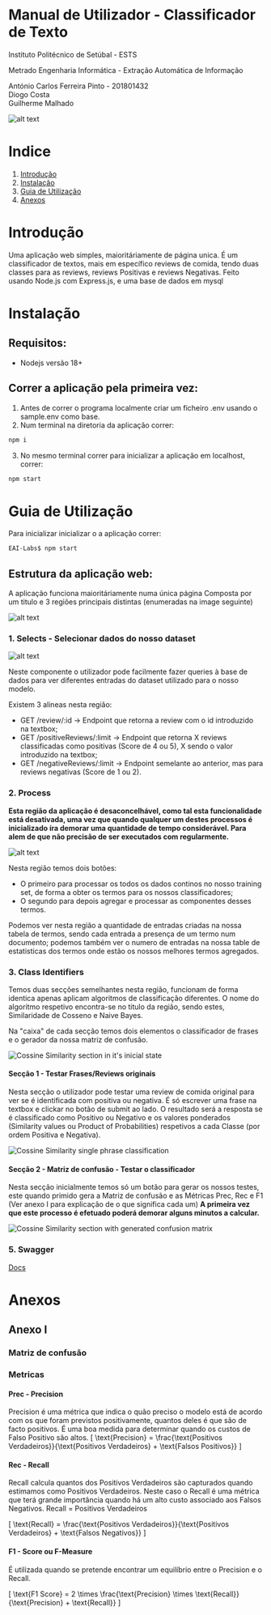 # Manual de Utilizador - Classificador de Texto

Instituto Politécnico de Setúbal - ESTS

Metrado Engenharia Informática - Extração Automática de Informação

António Carlos Ferreira Pinto - 201801432<br>
Diogo Costa<br>
Guilherme Malhado<br>


![alt text](images/ips.png)

<div style="page-break-after: always;"></div>

# Indice
1. [Introdução](#1)
2. [Instalação](#2)
3. [Guia de Utilização](#3)
4. [Anexos](#4)

<div style="page-break-after: always;"></div>

# Introdução <a name="1"></a>

Uma aplicação web simples, maioritáriamente de página unica. É um classificador de textos, mais em específico reviews de comida, tendo duas classes para as reviews, reviews Positivas e reviews Negativas.
Feito usando Node.js com Express.js, e uma base de dados em mysql

# Instalação <a name="2"></a>

## Requisitos:
- Nodejs versão 18+

## Correr a aplicação pela primeira vez:
1. Antes de correr o programa localmente criar um ficheiro .env usando o sample.env como base.
2. Num terminal na diretoria da aplicação correr:
```bash
npm i
```
3. No mesmo terminal correr para inicializar a aplicação em localhost, correr:
```bash
npm start
```

# Guia de Utilização <a name="3"></a>

Para inicializar inicializar o a aplicação correr:
```bash
EAI-Labs$ npm start
```
## Estrutura da aplicação web:
A aplicação funciona maioritáriamente numa única página Composta por um titulo e 3 regiões principais distintas (enumeradas na image seguinte)

![alt text](images/fullPage.png)

### 1. Selects - Selecionar dados do nosso dataset

![alt text](images/region1.png)

Neste componente o utilizador pode facilmente fazer queries à base de dados para ver diferentes entradas do dataset utilizado para o nosso modelo.

Existem 3 alineas nesta região:
- GET /review/:id -> Endpoint que retorna a review com o id introduzido na textbox;
- GET /positiveReviews/:limit -> Endpoint que retorna X reviews classificadas como positivas (Score de 4 ou 5), X sendo o valor introduzido na textbox;
- GET /negativeReviews/:limit -> Endpoint semelante ao anterior, mas para reviews negativas (Score de 1 ou 2).

### 2. Process
**Esta região da aplicação é desaconcelhável, como tal esta funcionalidade está desativada, uma vez que quando qualquer um destes processos é inicializado íra demorar uma quantidade de tempo considerável. Para alem de que não precisão de ser executados com regularmente.**

![alt text](images/region2.png)


Nesta região temos dois botões:
- O primeiro para processar os todos os dados continos no nosso training set, de forma a obter os termos para os nossos classificadores;
- O segundo para depois agregar e processar as componentes desses termos.

Podemos ver nesta região a quantidade de entradas criadas na nossa tabela de termos, sendo cada entrada a presença de um termo num documento; podemos também ver o numero de entradas na nossa table de estatisticas dos termos onde estão os nossos melhores termos agregados.

### 3. Class Identifiers
Temos duas secções semelhantes nesta região, funcionam de forma identica apenas aplicam algoritmos de classificação diferentes. O nome do algoritmo respetivo encontra-se no titulo da região, sendo estes, Similaridade de Cosseno e Naive Bayes.

Na "caixa" de cada secção temos dois elementos o classificador de frases e o gerador da nossa matriz de confusão.

![Cossine Similarity section in it's inicial state](images/region3-before.png)

#### Secção 1 - Testar Frases/Reviews originais
Nesta secção o utilizador pode testar uma review de comida original para ver se é identificada com positiva ou negativa.
É só escrever uma frase na textbox e clickar no botão de submit ao lado.
O resultado será a resposta se é classificado como Positivo ou Negativo e os valores ponderados (Similarity values ou Product of Probabilities) respetivos a cada Classe (por ordem Positiva e Negativa).

![Cossine Similarity single phrase classification](images/region3-phrase.png)


#### Secção 2 - Matriz de confusão - Testar o classificador
Nesta secção inicialmente temos só um botão para gerar os nossos testes, este quando primido gera a Matriz de confusão e as Métricas Prec, Rec e F1 (Ver anexo I para explicação de o que significa cada um)
**A primeira vez que este processo é efetuado poderá demorar alguns minutos a calcular.**

![Cossine Similarity section with generated confusion matrix](images/region3-matrix.png)


### 5. Swagger
[Docs](https://swagger.io/docs/)

# Anexos <a name="4"></a>

## Anexo I
### Matriz de confusão

### Metricas
#### Prec - Precision
Precision é uma métrica que indica o quão preciso o modelo está de acordo com os que foram previstos
positivamente, quantos deles é que são de facto positivos. É uma boa medida para determinar quando os
custos de Falso Positivo são altos.
\[
\text{Precision} = \frac{\text{Positivos Verdadeiros}}{\text{Positivos Verdadeiros} + \text{Falsos Positivos}}
\]
#### Rec - Recall
Recall calcula quantos dos Positivos Verdadeiros são capturados quando estimamos como Positivos
Verdadeiros. Neste caso o Recall é uma métrica que terá grande importância quando há um alto custo
associado aos Falsos Negativos.
Recall = Positivos Verdadeiros

\[
\text{Recall} = \frac{\text{Positivos Verdadeiros}}{\text{Positivos Verdadeiros} + \text{Falsos Negativos}}
\]

#### F1 - Score ou F-Measure
É utilizada quando se pretende encontrar um equilíbrio entre o Precision e o Recall. 

\[
\text{F1 Score} = 2 \times \frac{\text{Precision} \times \text{Recall}}{\text{Precision} + \text{Recall}}
\]
